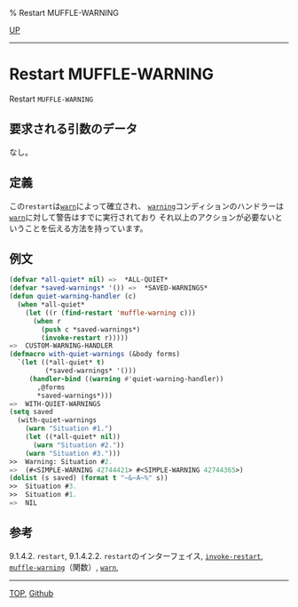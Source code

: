 % Restart MUFFLE-WARNING

[UP](9.2.html)  

---

# Restart **MUFFLE-WARNING**


Restart `MUFFLE-WARNING`


## 要求される引数のデータ

なし。


## 定義

この`restart`は[`warn`](9.2.warn.html)によって確立され、
[`warning`](9.2.warning.html)コンディションのハンドラーは
[`warn`](9.2.warn.html)に対して警告はすでに実行されており
それ以上のアクションが必要ないということを伝える方法を持っています。


## 例文

```lisp
(defvar *all-quiet* nil) =>  *ALL-QUIET*
(defvar *saved-warnings* '()) =>  *SAVED-WARNINGS*
(defun quiet-warning-handler (c)
  (when *all-quiet*
    (let ((r (find-restart 'muffle-warning c)))
      (when r 
        (push c *saved-warnings*)
        (invoke-restart r)))))
=>  CUSTOM-WARNING-HANDLER
(defmacro with-quiet-warnings (&body forms)
  `(let ((*all-quiet* t)
         (*saved-warnings* '()))
     (handler-bind ((warning #'quiet-warning-handler))
       ,@forms
       *saved-warnings*)))
=>  WITH-QUIET-WARNINGS
(setq saved
  (with-quiet-warnings
    (warn "Situation #1.")
    (let ((*all-quiet* nil))
      (warn "Situation #2."))
    (warn "Situation #3.")))
>>  Warning: Situation #2.
=>  (#<SIMPLE-WARNING 42744421> #<SIMPLE-WARNING 42744365>)
(dolist (s saved) (format t "~&~A~%" s))
>>  Situation #3.
>>  Situation #1.
=>  NIL
```


## 参考

9.1.4.2. `restart`,
9.1.4.2.2. `restart`のインターフェイス,
[`invoke-restart`](9.2.invoke-restart.html),
[`muffle-warning`](9.2.restart-function.html)（関数）,
[`warn`](9.2.warn.html),


---
[TOP](index.html),  [Github](https://github.com/nptcl/npt-japanese)

